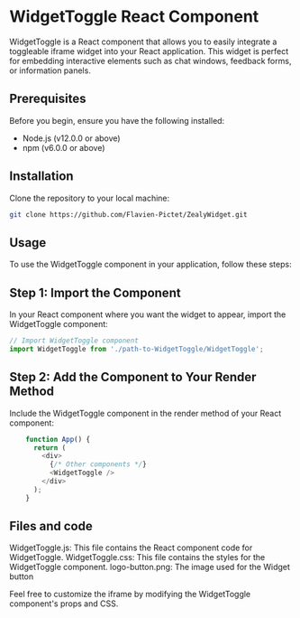 # WidgetToggle React Component

WidgetToggle is a React component that allows you to easily integrate a toggleable iframe widget into your React application. This widget is perfect for embedding interactive elements such as chat windows, feedback forms, or information panels.

## Prerequisites

Before you begin, ensure you have the following installed:
- Node.js (v12.0.0 or above)
- npm (v6.0.0 or above)

## Installation

Clone the repository to your local machine:

```bash
git clone https://github.com/Flavien-Pictet/ZealyWidget.git
```

## Usage
To use the WidgetToggle component in your application, follow these steps:

## Step 1: Import the Component
In your React component where you want the widget to appear, import the WidgetToggle component:

```javascript
// Import WidgetToggle component
import WidgetToggle from './path-to-WidgetToggle/WidgetToggle';
```

## Step 2: Add the Component to Your Render Method

Include the WidgetToggle component in the render method of your React component:

```javascript
    function App() {
      return (
        <div>
          {/* Other components */}
          <WidgetToggle />
        </div>
      );
    }
```

## Files and code

WidgetToggle.js: This file contains the React component code for WidgetToggle.
WidgetToggle.css: This file contains the styles for the WidgetToggle component.
logo-button.png: The image used for the Widget button

Feel free to customize the iframe by modifying the WidgetToggle component's props and CSS.
